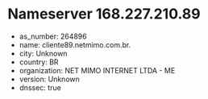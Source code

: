 # Nameserver 168.227.210.89

* as_number: 264896
* name: cliente89.netmimo.com.br.
* city: Unknown
* country: BR
* organization: NET MIMO INTERNET LTDA - ME
* version: Unknown
* dnssec: true
